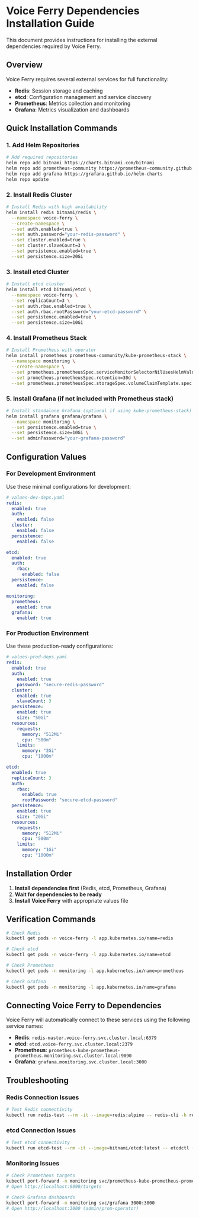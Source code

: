# Voice Ferry Dependencies Installation Guide

This document provides instructions for installing the external dependencies required by Voice Ferry.

## Overview

Voice Ferry requires several external services for full functionality:
- **Redis**: Session storage and caching
- **etcd**: Configuration management and service discovery
- **Prometheus**: Metrics collection and monitoring
- **Grafana**: Metrics visualization and dashboards

## Quick Installation Commands

### 1. Add Helm Repositories

```bash
# Add required repositories
helm repo add bitnami https://charts.bitnami.com/bitnami
helm repo add prometheus-community https://prometheus-community.github.io/helm-charts
helm repo add grafana https://grafana.github.io/helm-charts
helm repo update
```

### 2. Install Redis Cluster

```bash
# Install Redis with high availability
helm install redis bitnami/redis \
  --namespace voice-ferry \
  --create-namespace \
  --set auth.enabled=true \
  --set auth.password="your-redis-password" \
  --set cluster.enabled=true \
  --set cluster.slaveCount=3 \
  --set persistence.enabled=true \
  --set persistence.size=20Gi
```

### 3. Install etcd Cluster

```bash
# Install etcd cluster
helm install etcd bitnami/etcd \
  --namespace voice-ferry \
  --set replicaCount=3 \
  --set auth.rbac.enabled=true \
  --set auth.rbac.rootPassword="your-etcd-password" \
  --set persistence.enabled=true \
  --set persistence.size=10Gi
```

### 4. Install Prometheus Stack

```bash
# Install Prometheus with operator
helm install prometheus prometheus-community/kube-prometheus-stack \
  --namespace monitoring \
  --create-namespace \
  --set prometheus.prometheusSpec.serviceMonitorSelectorNilUsesHelmValues=false \
  --set prometheus.prometheusSpec.retention=30d \
  --set prometheus.prometheusSpec.storageSpec.volumeClaimTemplate.spec.resources.requests.storage=50Gi
```

### 5. Install Grafana (if not included with Prometheus stack)

```bash
# Install standalone Grafana (optional if using kube-prometheus-stack)
helm install grafana grafana/grafana \
  --namespace monitoring \
  --set persistence.enabled=true \
  --set persistence.size=10Gi \
  --set adminPassword="your-grafana-password"
```

## Configuration Values

### For Development Environment

Use these minimal configurations for development:

```yaml
# values-dev-deps.yaml
redis:
  enabled: true
  auth:
    enabled: false
  cluster:
    enabled: false
  persistence:
    enabled: false

etcd:
  enabled: true
  auth:
    rbac:
      enabled: false
  persistence:
    enabled: false

monitoring:
  prometheus:
    enabled: true
  grafana:
    enabled: true
```

### For Production Environment

Use these production-ready configurations:

```yaml
# values-prod-deps.yaml
redis:
  enabled: true
  auth:
    enabled: true
    password: "secure-redis-password"
  cluster:
    enabled: true
    slaveCount: 3
  persistence:
    enabled: true
    size: "50Gi"
  resources:
    requests:
      memory: "512Mi"
      cpu: "500m"
    limits:
      memory: "2Gi"
      cpu: "1000m"

etcd:
  enabled: true
  replicaCount: 3
  auth:
    rbac:
      enabled: true
      rootPassword: "secure-etcd-password"
  persistence:
    enabled: true
    size: "20Gi"
  resources:
    requests:
      memory: "512Mi"
      cpu: "500m"
    limits:
      memory: "1Gi"
      cpu: "1000m"
```

## Installation Order

1. **Install dependencies first** (Redis, etcd, Prometheus, Grafana)
2. **Wait for dependencies to be ready**
3. **Install Voice Ferry** with appropriate values file

## Verification Commands

```bash
# Check Redis
kubectl get pods -n voice-ferry -l app.kubernetes.io/name=redis

# Check etcd
kubectl get pods -n voice-ferry -l app.kubernetes.io/name=etcd

# Check Prometheus
kubectl get pods -n monitoring -l app.kubernetes.io/name=prometheus

# Check Grafana
kubectl get pods -n monitoring -l app.kubernetes.io/name=grafana
```

## Connecting Voice Ferry to Dependencies

Voice Ferry will automatically connect to these services using the following service names:

- **Redis**: `redis-master.voice-ferry.svc.cluster.local:6379`
- **etcd**: `etcd.voice-ferry.svc.cluster.local:2379`
- **Prometheus**: `prometheus-kube-prometheus-prometheus.monitoring.svc.cluster.local:9090`
- **Grafana**: `grafana.monitoring.svc.cluster.local:3000`

## Troubleshooting

### Redis Connection Issues
```bash
# Test Redis connectivity
kubectl run redis-test --rm -it --image=redis:alpine -- redis-cli -h redis-master.voice-ferry.svc.cluster.local ping
```

### etcd Connection Issues
```bash
# Test etcd connectivity
kubectl run etcd-test --rm -it --image=bitnami/etcd:latest -- etcdctl --endpoints=http://etcd.voice-ferry.svc.cluster.local:2379 endpoint health
```

### Monitoring Issues
```bash
# Check Prometheus targets
kubectl port-forward -n monitoring svc/prometheus-kube-prometheus-prometheus 9090:9090
# Open http://localhost:9090/targets

# Check Grafana dashboards
kubectl port-forward -n monitoring svc/grafana 3000:3000
# Open http://localhost:3000 (admin/prom-operator)
```

